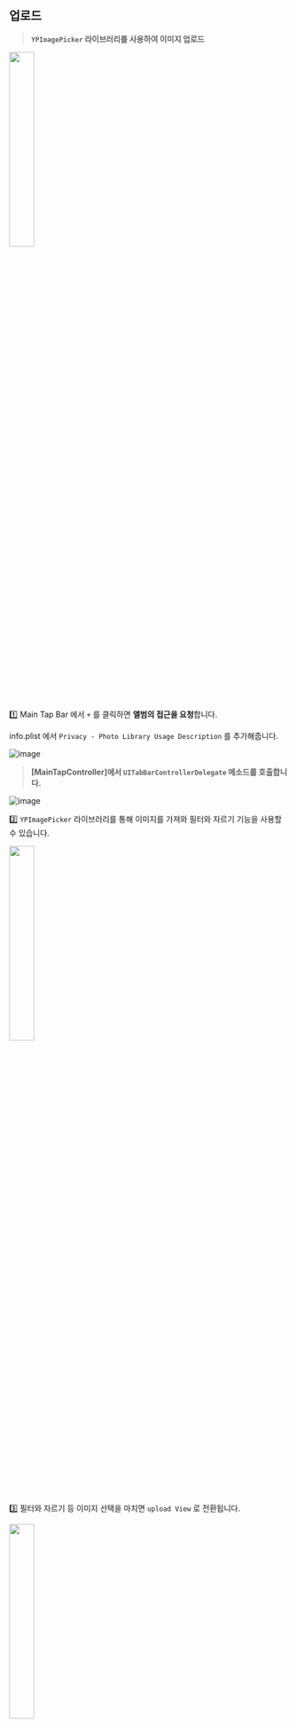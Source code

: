 ## 업로드

> **`YPImagePicker` 라이브러리를 사용하여 이미지 업로드**
>

<img src = "https://user-images.githubusercontent.com/74236080/135282578-836b1185-546e-4f34-9036-c05544ce2e33.png" width="30%" height="30%">



1️⃣   Main Tap Bar 에서 `+` 를 클릭하면 **앨범의 접근을 요청**합니다.

info.plist 에서 `Privacy - Photo Library Usage Description` 를 추가해줍니다.

![image](https://user-images.githubusercontent.com/74236080/135282731-26fa8f09-4a7f-4730-ace0-99abffdd10b1.png)




> **[MainTapController]에서 `UITabBarControllerDelegate` 메소드를 호출합니다.**
> 

![image](https://user-images.githubusercontent.com/74236080/135283108-4460ad59-01c6-48ed-885e-fbe60a2ac6ad.png)






2️⃣   `YPImagePicker` 라이브러리를 통해 이미지를 가져와 필터와 자르기 기능을 사용할 수 있습니다.

<img src = "https://user-images.githubusercontent.com/74236080/135283176-a6e09934-216a-4b05-baca-a1fd27cb0bdf.png" width="30%" height="30%">




3️⃣   필터와 자르기 등 이미지 선택을 마치면 `upload View` 로 전환됩니다.


<img src = "https://user-images.githubusercontent.com/74236080/135283285-e2bf8986-1f54-4d89-9e89-bb55b59ce109.png" width="30%" height="30%">


- `upload View` 는 선택한 이미지와 작품명과 작품을 소개하는 TextField 로 구성됩니다.
- TextField 의 작성을 마치면 `Share` 버튼을 통해 Firebase 에 게시물을 저장하고, Feed 로 화면이 전환되면서 게시물을 업로드합니다.

---

입력을 마친 뒤 `Share` 버튼을 누르면 로딩 뷰가 생성되고, PostService 의 `uploadPost` 함수를 호출합니다.

![image](https://user-images.githubusercontent.com/74236080/135283363-ac97099d-3402-4672-a63f-673f64ebd70c.png)



이미지를 포함한 데이터를 저장한 뒤 `Firebase_Post` 컬렉션에 데이터를 추가합니다.
또한, 팔로잉한 유저의 게시물에도 추가해서, `Following-Feed` 에도 업로드되도록 합니다.

![image](https://user-images.githubusercontent.com/74236080/135283434-19c07c49-8bcd-4884-917d-caeda5330744.png)

![image](https://user-images.githubusercontent.com/74236080/135283473-fd7a66c5-2919-4af6-88e9-7148b6fc10c9.png)

